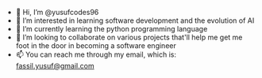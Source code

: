 - 👋 Hi, I’m @yusufcodes96
- 👀 I’m interested in learning software development and the evolution of AI
- 🌱 I’m currently learning the python programming language
- 💞️ I’m looking to collaborate on various projects that'll help me get me foot in the door in becoming a software engineer
- 📫 You can reach me through my email, which is: fassil.yusuf@gmail.com

<!---
yusufcodes96/yusufcodes96 is a ✨ special ✨ repository because its `README.md` (this file) appears on your GitHub profile.
You can click the Preview link to take a look at your changes.
--->
